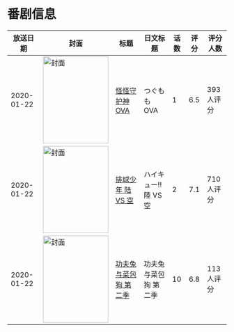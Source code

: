 # 番剧信息

|放送日期|封面|标题|日文标题|话数|评分|评分人数|
|---|---|---|---|---|---|---|
|2020-01-22|<img src="//lain.bgm.tv/pic/cover/c/26/5c/276793_Z448Y.jpg" alt="封面" style="width:150px;height:200px;object-fit:cover;">|[怪怪守护神 OVA](https://bangumi.tv/subject/276793)|つぐもも OVA|1|6.5|393人评分|
|2020-01-22|<img src="//lain.bgm.tv/pic/cover/c/0a/ad/289054_2Lg3P.jpg" alt="封面" style="width:150px;height:200px;object-fit:cover;">|[排球少年 陆 VS 空](https://bangumi.tv/subject/289054)|ハイキュー!! 陸 VS 空|2|7.1|710人评分|
|2020-01-22|<img src="//lain.bgm.tv/pic/cover/c/5c/72/298695_66AaQ.jpg" alt="封面" style="width:150px;height:200px;object-fit:cover;">|[功夫兔与菜包狗 第二季](https://bangumi.tv/subject/298695)|功夫兔与菜包狗 第二季|10|6.8|113人评分|
